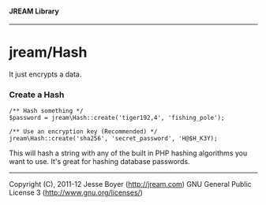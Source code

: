 #### JREAM Library
* * *

# jream/Hash

It just encrypts a data.

### Create a Hash

	/** Hash something */
    $password = jream\Hash::create('tiger192,4', 'fishing_pole');

	/** Use an encryption key (Recommended) */
    jream\Hash::create('sha256', 'secret_password', 'H@$H_K3Y);
    

This will hash a string with any of the built in PHP hashing algorithms you want to use. It's great for hashing database passwords.



* * *
Copyright (C), 2011-12 Jesse Boyer (http://jream.com) GNU General Public License 3 (http://www.gnu.org/licenses/)
